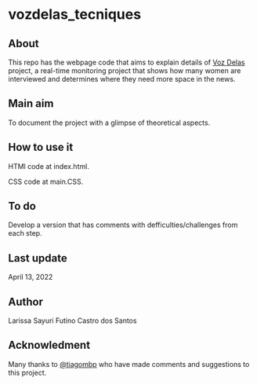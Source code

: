 # vozdelas_tecniques

## About

This repo has the webpage code that aims to explain details of [Voz Delas](https://github.com/larissasayurifutino/repres_fem) project, a real-time monitoring project that shows how many women are interviewed and determines where they need more space in the news.

## Main aim

To document the project with a glimpse of theoretical aspects.

## How to use it

HTMl code at index.html. 

CSS code at main.CSS.

## To do

Develop a version that has comments with defficulties/challenges from each step.

## Last update

April 13, 2022


## Author

Larissa Sayuri Futino Castro dos Santos

## Acknowledment

Many thanks to [@tiagombp](https://github.com/tiagombp) who have made comments and suggestions to this project.
